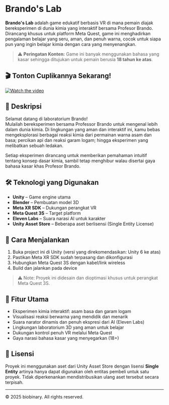 # Brando's Lab

**Brando's Lab** adalah game edukatif berbasis VR di mana pemain diajak bereksperimen di dunia kimia yang interaktif bersama Profesor Brando. Dirancang khusus untuk platform Meta Quest, game ini menghadirkan pengalaman belajar yang seru, aman, dan penuh warna, cocok untuk siapa pun yang ingin belajar kimia dengan cara yang menyenangkan.

> ⚠️ **Peringatan Konten:** Game ini banyak menggunakan bahasa yang kasar sehingga ditujukan untuk pemain berusia **18 tahun ke atas**.

## 🎬 Tonton Cuplikannya Sekarang!

[![Watch the video](https://img.youtube.com/vi/bIbF3d0Razw/maxresdefault.jpg)](https://youtu.be/bIbF3d0Razw?si=NPQEo655bWX7ezC7)

## 🧪 Deskripsi

Selamat datang di laboratorium Brando!  
Mulailah bereksperimen bersama Professor Brando untuk mengenal lebih dalam dunia kimia. Di lingkungan yang aman dan interaktif ini, kamu bebas mengeksplorasi berbagai reaksi kimia dari permainan warna asam dan basa; percikan api dan reaksi garam logam; hingga eksperimen yang melibatkan sebuah ledakan.

Setiap eksperimen dirancang untuk memberikan pemahaman intuitif tentang konsep dasar kimia, sambil tetap menghibur walau disertai gaya bahasa kasar khas Profesor Brando.

## 🛠️ Teknologi yang Digunakan

- **Unity** – Game engine utama
- **Blender** – Pembuatan model 3D
- **Meta XR SDK** – Dukungan perangkat VR
- **Meta Quest 3S** – Target platform
- **Eleven Labs** – Suara narasi AI untuk karakter
- **Unity Asset Store** – Beberapa aset berlisensi (Single Entity License)

## 🚀 Cara Menjalankan

1. Buka project ini di Unity (versi yang direkomendasikan: Unity 6 ke atas)
2. Pastikan Meta XR SDK sudah terpasang dan dikonfigurasi
3. Hubungkan Meta Quest 3S dengan kabel/link wireless
4. Build dan jalankan pada device

> ⚠️ Note: Proyek ini didesain dan dioptimasi khusus untuk perangkat Meta Quest 3S.

## 🌟 Fitur Utama

- Eksperimen kimia interaktif: asam basa dan garam logam
- Visualisasi reaksi berwarna yang mendidik dan menarik
- Suara narator dinamis dan penuh ekspresi dari AI (Eleven Labs)
- Lingkungan laboratorium 3D yang aman untuk belajar
- Dukungan kontrol penuh VR melalui Meta Quest
- Gaya narasi bahasa kasar yang menyegarkan (18+)

## 📜 Lisensi

Proyek ini menggunakan aset dari Unity Asset Store dengan lisensi **Single Entity** artinya hanya dapat digunakan oleh entitas pembeli untuk satu proyek. Tidak diperkenankan mendistribusikan ulang aset tersebut secara terpisah.

---

© 2025 biobinary. All rights reserved.